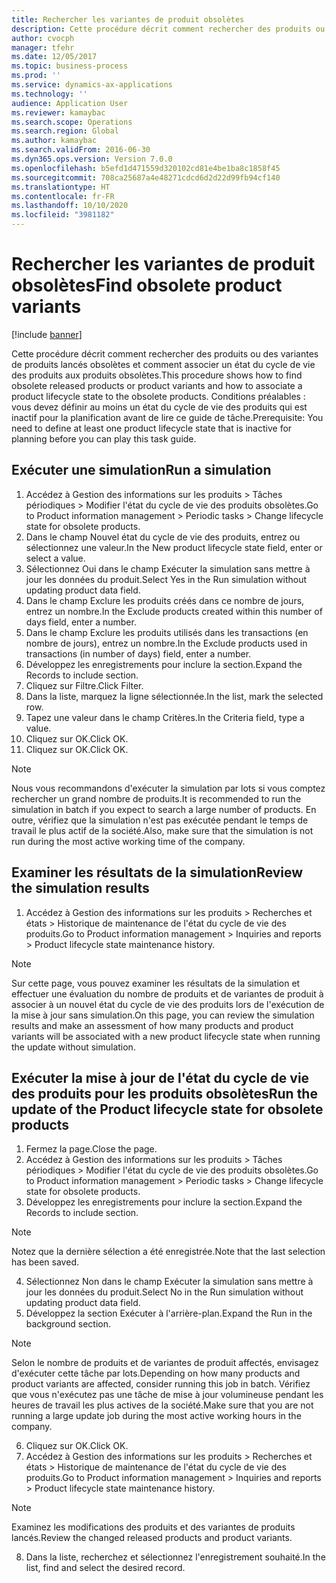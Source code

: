 ```yaml
---
title: Rechercher les variantes de produit obsolètes
description: Cette procédure décrit comment rechercher des produits ou des variantes de produits lancés obsolètes et comment associer un état du cycle de vie des produits aux produits obsolètes.
author: cvocph
manager: tfehr
ms.date: 12/05/2017
ms.topic: business-process
ms.prod: ''
ms.service: dynamics-ax-applications
ms.technology: ''
audience: Application User
ms.reviewer: kamaybac
ms.search.scope: Operations
ms.search.region: Global
ms.author: kamaybac
ms.search.validFrom: 2016-06-30
ms.dyn365.ops.version: Version 7.0.0
ms.openlocfilehash: b5efd1d471559d320102cd81e4be1ba8c1858f45
ms.sourcegitcommit: 708ca25687a4e48271cdcd6d2d22d99fb94cf140
ms.translationtype: HT
ms.contentlocale: fr-FR
ms.lasthandoff: 10/10/2020
ms.locfileid: "3981182"
---
```

# <a name="find-obsolete-product-variants"></a><span data-ttu-id="2ce0e-103">Rechercher les variantes de produit obsolètes</span><span class="sxs-lookup"><span data-stu-id="2ce0e-103">Find obsolete product variants</span></span> 

[!include [banner](../../includes/banner.md)]

<span data-ttu-id="2ce0e-104">Cette procédure décrit comment rechercher des produits ou des variantes de produits lancés obsolètes et comment associer un état du cycle de vie des produits aux produits obsolètes.</span><span class="sxs-lookup"><span data-stu-id="2ce0e-104">This procedure shows how to find obsolete released products or product variants and how to associate a product lifecycle state to the obsolete products.</span></span> <span data-ttu-id="2ce0e-105">Conditions préalables : vous devez définir au moins un état du cycle de vie des produits qui est inactif pour la planification avant de lire ce guide de tâche.</span><span class="sxs-lookup"><span data-stu-id="2ce0e-105">Prerequisite: You need to define at least one product lifecycle state that is inactive for planning before you can play this task guide.</span></span>


## <a name="run-a-simulation"></a><span data-ttu-id="2ce0e-106">Exécuter une simulation</span><span class="sxs-lookup"><span data-stu-id="2ce0e-106">Run a simulation</span></span>
1. <span data-ttu-id="2ce0e-107">Accédez à Gestion des informations sur les produits > Tâches périodiques > Modifier l'état du cycle de vie des produits obsolètes.</span><span class="sxs-lookup"><span data-stu-id="2ce0e-107">Go to Product information management > Periodic tasks > Change lifecycle state for obsolete products.</span></span>
2. <span data-ttu-id="2ce0e-108">Dans le champ Nouvel état du cycle de vie des produits, entrez ou sélectionnez une valeur.</span><span class="sxs-lookup"><span data-stu-id="2ce0e-108">In the New product lifecycle state field, enter or select a value.</span></span>
3. <span data-ttu-id="2ce0e-109">Sélectionnez Oui dans le champ Exécuter la simulation sans mettre à jour les données du produit.</span><span class="sxs-lookup"><span data-stu-id="2ce0e-109">Select Yes in the Run simulation without updating product data field.</span></span>
4. <span data-ttu-id="2ce0e-110">Dans le champ Exclure les produits créés dans ce nombre de jours, entrez un nombre.</span><span class="sxs-lookup"><span data-stu-id="2ce0e-110">In the Exclude products created within this number of days field, enter a number.</span></span>
5. <span data-ttu-id="2ce0e-111">Dans le champ Exclure les produits utilisés dans les transactions (en nombre de jours), entrez un nombre.</span><span class="sxs-lookup"><span data-stu-id="2ce0e-111">In the Exclude products used in transactions (in number of days) field, enter a number.</span></span>
6. <span data-ttu-id="2ce0e-112">Développez les enregistrements pour inclure la section.</span><span class="sxs-lookup"><span data-stu-id="2ce0e-112">Expand the Records to include section.</span></span>
7. <span data-ttu-id="2ce0e-113">Cliquez sur Filtre.</span><span class="sxs-lookup"><span data-stu-id="2ce0e-113">Click Filter.</span></span>
8. <span data-ttu-id="2ce0e-114">Dans la liste, marquez la ligne sélectionnée.</span><span class="sxs-lookup"><span data-stu-id="2ce0e-114">In the list, mark the selected row.</span></span>
9. <span data-ttu-id="2ce0e-115">Tapez une valeur dans le champ Critères.</span><span class="sxs-lookup"><span data-stu-id="2ce0e-115">In the Criteria field, type a value.</span></span>
10. <span data-ttu-id="2ce0e-116">Cliquez sur OK.</span><span class="sxs-lookup"><span data-stu-id="2ce0e-116">Click OK.</span></span>
11. <span data-ttu-id="2ce0e-117">Cliquez sur OK.</span><span class="sxs-lookup"><span data-stu-id="2ce0e-117">Click OK.</span></span>

> [!NOTE]
> <span data-ttu-id="2ce0e-118">Nous vous recommandons d'exécuter la simulation par lots si vous comptez rechercher un grand nombre de produits.</span><span class="sxs-lookup"><span data-stu-id="2ce0e-118">It is recommended to run the simulation in batch if you expect to search a large number of products.</span></span> <span data-ttu-id="2ce0e-119">En outre, vérifiez que la simulation n'est pas exécutée pendant le temps de travail le plus actif de la société.</span><span class="sxs-lookup"><span data-stu-id="2ce0e-119">Also, make sure that the simulation is not run during the most active working time of the company.</span></span>  

## <a name="review-the-simulation-results"></a><span data-ttu-id="2ce0e-120">Examiner les résultats de la simulation</span><span class="sxs-lookup"><span data-stu-id="2ce0e-120">Review the simulation results</span></span>
1. <span data-ttu-id="2ce0e-121">Accédez à Gestion des informations sur les produits > Recherches et états > Historique de maintenance de l'état du cycle de vie des produits.</span><span class="sxs-lookup"><span data-stu-id="2ce0e-121">Go to Product information management > Inquiries and reports > Product lifecycle state maintenance history.</span></span>
   
> [!NOTE]
> <span data-ttu-id="2ce0e-122">Sur cette page, vous pouvez examiner les résultats de la simulation et effectuer une évaluation du nombre de produits et de variantes de produit à associer à un nouvel état du cycle de vie des produits lors de l'exécution de la mise à jour sans simulation.</span><span class="sxs-lookup"><span data-stu-id="2ce0e-122">On this page, you can review the simulation results and make an assessment of how many products and product variants will be associated with a new product lifecycle state when running the update without simulation.</span></span>  

## <a name="run-the-update-of-the-product-lifecycle-state-for-obsolete-products"></a><span data-ttu-id="2ce0e-123">Exécuter la mise à jour de l'état du cycle de vie des produits pour les produits obsolètes</span><span class="sxs-lookup"><span data-stu-id="2ce0e-123">Run the update of the Product lifecycle state for obsolete products</span></span>
1. <span data-ttu-id="2ce0e-124">Fermez la page.</span><span class="sxs-lookup"><span data-stu-id="2ce0e-124">Close the page.</span></span>
2. <span data-ttu-id="2ce0e-125">Accédez à Gestion des informations sur les produits > Tâches périodiques > Modifier l'état du cycle de vie des produits obsolètes.</span><span class="sxs-lookup"><span data-stu-id="2ce0e-125">Go to Product information management > Periodic tasks > Change lifecycle state for obsolete products.</span></span>
3. <span data-ttu-id="2ce0e-126">Développez les enregistrements pour inclure la section.</span><span class="sxs-lookup"><span data-stu-id="2ce0e-126">Expand the Records to include section.</span></span>

> [!NOTE]
> <span data-ttu-id="2ce0e-127">Notez que la dernière sélection a été enregistrée.</span><span class="sxs-lookup"><span data-stu-id="2ce0e-127">Note that the last selection has been saved.</span></span>  

4. <span data-ttu-id="2ce0e-128">Sélectionnez Non dans le champ Exécuter la simulation sans mettre à jour les données du produit.</span><span class="sxs-lookup"><span data-stu-id="2ce0e-128">Select No in the Run simulation without updating product data field.</span></span>
5. <span data-ttu-id="2ce0e-129">Développez la section Exécuter à l'arrière-plan.</span><span class="sxs-lookup"><span data-stu-id="2ce0e-129">Expand the Run in the background section.</span></span>

> [!NOTE]
> <span data-ttu-id="2ce0e-130">Selon le nombre de produits et de variantes de produit affectés, envisagez d'exécuter cette tâche par lots.</span><span class="sxs-lookup"><span data-stu-id="2ce0e-130">Depending on how many products and product variants are affected, consider running this job in batch.</span></span> <span data-ttu-id="2ce0e-131">Vérifiez que vous n'exécutez pas une tâche de mise à jour volumineuse pendant les heures de travail les plus actives de la société.</span><span class="sxs-lookup"><span data-stu-id="2ce0e-131">Make sure that you are not running a large update job during the most active working hours in the company.</span></span>  

6. <span data-ttu-id="2ce0e-132">Cliquez sur OK.</span><span class="sxs-lookup"><span data-stu-id="2ce0e-132">Click OK.</span></span>
7. <span data-ttu-id="2ce0e-133">Accédez à Gestion des informations sur les produits > Recherches et états > Historique de maintenance de l'état du cycle de vie des produits.</span><span class="sxs-lookup"><span data-stu-id="2ce0e-133">Go to Product information management > Inquiries and reports > Product lifecycle state maintenance history.</span></span>

> [!NOTE]
> <span data-ttu-id="2ce0e-134">Examinez les modifications des produits et des variantes de produits lancés.</span><span class="sxs-lookup"><span data-stu-id="2ce0e-134">Review the changed released products and product variants.</span></span>  

8. <span data-ttu-id="2ce0e-135">Dans la liste, recherchez et sélectionnez l'enregistrement souhaité.</span><span class="sxs-lookup"><span data-stu-id="2ce0e-135">In the list, find and select the desired record.</span></span>

